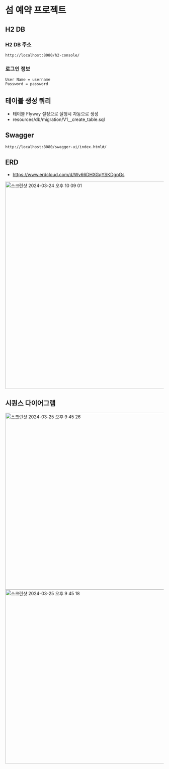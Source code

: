 # 섬 예약 프로젝트

## H2 DB

### H2 DB 주소
```
http://localhost:8080/h2-console/
```
### 로그인 정보
```
User Name = username
Password = password
```

## 테이블 생성 쿼리
- 테이블 Flyway 설정으로 실행시 자동으로 생성 
- resources/db/migration/V1__create_table.sql 

## Swagger
```
http://localhost:8080/swagger-ui/index.html#/
```


## ERD 
- https://www.erdcloud.com/d/Wv66DHXGqYSKDgpGs
<img width="658" alt="스크린샷 2024-03-24 오후 10 09 01" src="https://github.com/choru90/Island/assets/77948010/9f966a1e-ccc3-4351-9d13-cd985edde522">

## 시퀀스 다이어그램
<img width="561" alt="스크린샷 2024-03-25 오후 9 45 26" src="https://github.com/choru90/Island/assets/77948010/b144a874-70c6-4382-9769-449b270cd4de">
<img width="553" alt="스크린샷 2024-03-25 오후 9 45 18" src="https://github.com/choru90/Island/assets/77948010/4d1dc907-3420-4b99-b27a-2ec85016f837">


